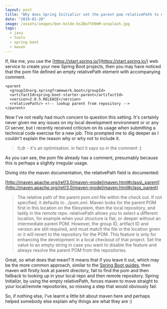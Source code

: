 ```yaml
---
layout: post
title: "Why does Spring Initializr set the parent pom relativePath to empty?"
date: "2019-01-20"
image: /assets/images/ben-kolde-bs2Ba7t69mM-unsplash.jpg
tags:
  - java
  - tools
  - spring boot
  - maven
---
```

If, like me, you use the [https://start.spring.io/](https://start.spring.io/) web service to create your new Spring Boot projects, then you may have noticed that the pom file defined an empty relativePath element with accompanying comment.

```
<parent
  <groupId>org.springframework.boot</groupId>
  <artifactId>spring-boot-starter-parent</artifactId>
  <version>2.0.5.RELEASE</version>
  <relativePath/> <!-- lookup parent from repository -->
</parent>
```

Now I've not really had much concern to question this setting. It's certainly never given me any issues on my local development environment or or any CI server, but I recently received criticism on its usage when submitting a technical code exercise for a new job. This prompted me to dig deeper as I couldn't explain the reason why or why not to include it.

> tl;dr - it's an optimisation. in fact it says so in the comment :)

As you can see, the pom file already has a comment, presumably because this is perhaps a slightly irregular usage.

Diving into the maven documentation, the relativePath field is documented:

[http://maven.apache.org/ref/3.0/maven-model/maven.html#class\_parent](http://maven.apache.org/ref/3.0/maven-model/maven.html#class_parent)

> The relative path of the parent pom.xml file within the check out. If not specified, it defaults to ../pom.xml. Maven looks for the parent POM first in this location on the filesystem, then the local repository, and lastly in the remote repo. relativePath allows you to select a different location, for example when your structure is flat, or deeper without an intermediate parent POM. However, the group ID, artifact ID and version are still required, and must match the file in the location given or it will revert to the repository for the POM. This feature is only for enhancing the development in a local checkout of that project. Set the value to an empty string in case you want to disable the feature and always resolve the parent POM from the repositories.

Great, so what does that mean? It means that if you leave it out, which may be the more common approach, similar to the [Spring Boot guides](https://spring.io/guides), then maven will firstly look at parent directory, fail to find the pom and then fallback to looking up in your local repo and then remote repository. Spring Initializr, by using the empty relativePath, forces maven to move straight to your local/remote repositories, so missing a step that would obviously fail.

So, if nothing else, I've learnt a little bit about maven here and perhaps helped somebody else explain why things are what they are :)
